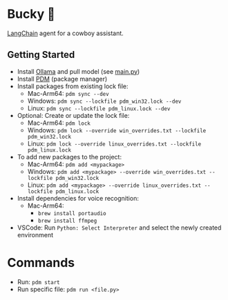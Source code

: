 # Bucky 🤠

[LangChain](https://python.langchain.com/) agent for a cowboy assistant.

## Getting Started
- Install [Ollama](https://ollama.com/) and pull model (see [main.py](main.py))
- Install [PDM](https://pdm-project.org/en/latest/) (package manager)
- Install packages from existing lock file:
    - Mac-Arm64: `pdm sync --dev`
    - Windows: `pdm sync --lockfile pdm_win32.lock --dev`
    - Linux: `pdm sync --lockfile pdm_linux.lock --dev`
- Optional: Create or update the lock file:
    - Mac-Arm64: `pdm lock`
    - Windows: `pdm lock --override win_overrides.txt --lockfile pdm_win32.lock`
    - Linux: `pdm lock --override linux_overrides.txt --lockfile pdm_linux.lock`
- To add new packages to the project:
    - Mac-Arm64: `pdm add <mypackage>`
    - Windows: `pdm add <mypackage> --override win_overrides.txt --lockfile pdm_win32.lock`
    - Linux: `pdm add <mypackage> --override linux_overrides.txt --lockfile pdm_linux.lock`
- Install dependencies for voice recognition:
    - Mac-Arm64: 
        - `brew install portaudio`
        - `brew install ffmpeg`
- VSCode: Run `Python: Select Interpreter` and select the newly created environment

# Commands
- Run: `pdm start`
- Run specific file: `pdm run <file.py>`

